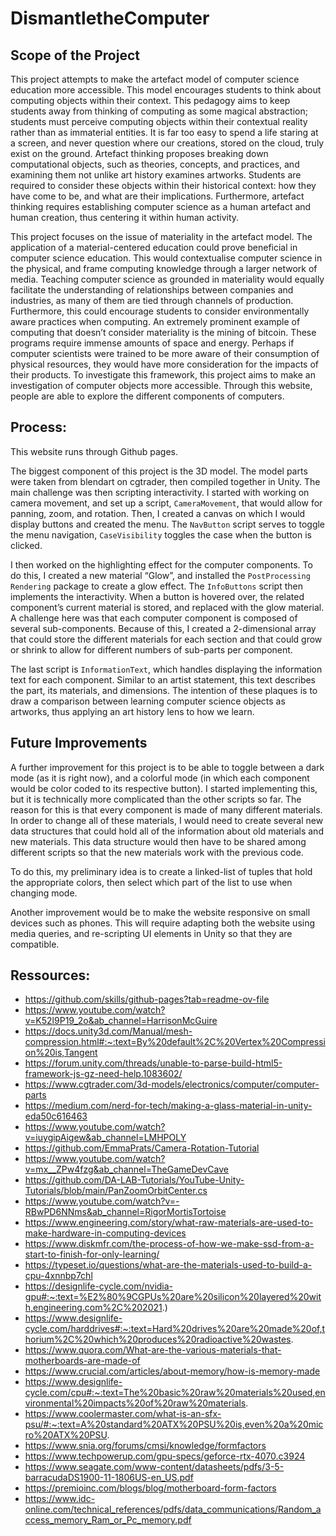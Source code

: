 # DismantletheComputer

## Scope of the Project

This project attempts to make the artefact model of computer science education more accessible. This model encourages students to think about computing objects within their context. This pedagogy aims to keep students away from thinking of computing as some magical abstraction; students must perceive computing objects within their contextual reality rather than as immaterial entities. It is far too easy to spend a life staring at a screen, and never question where our creations, stored on the cloud, truly exist on the ground. Artefact thinking proposes breaking down computational objects, such as theories, concepts, and practices, and examining them not unlike art history examines artworks. Students are required to consider these objects within their historical context: how they have come to be, and what are their implications. Furthermore, artefact thinking requires establishing computer science as a human artefact and human creation, thus centering it within human activity.

This project focuses on the issue of materiality in the artefact model. The application of a material-centered education could prove beneficial in computer science education. This would contextualise computer science in the physical, and frame computing knowledge through a larger network of media. Teaching computer science as grounded in materiality would equally facilitate the understanding of relationships between companies and industries, as many of them are tied through channels of production. Furthermore, this could encourage students to consider environmentally aware practices when computing. An extremely prominent example of computing that doesn’t consider materiality is the mining of bitcoin. These programs require immense amounts of space and energy. Perhaps if computer scientists were trained to be more aware of their consumption of physical resources, they would have more consideration for the impacts of their products.
To investigate this framework, this project aims to make an investigation of computer objects more accessible. Through this website, people are able to explore the different components of computers.

## Process:

This website runs through Github pages.

The biggest component of this project is the 3D model. The model parts were taken from blendart on cgtrader, then compiled together in Unity. The main challenge was then scripting interactivity. I started with working on camera movement, and set up a script, `CameraMovement`, that would allow for panning, zoom, and rotation. Then, I created a canvas on which I would display buttons and created the menu. The `NavButton` script serves to toggle the menu navigation, `CaseVisibility` toggles the case when the button is clicked.

I then worked on the highlighting effect for the computer components. To do this, I created a new material “Glow”, and installed the `PostProcessing Rendering` package to create a glow effect. The `InfoButtons` script then implements the interactivity. When a button is hovered over, the related component’s current material is stored, and replaced with the glow material. A challenge here was that each computer component is composed of several sub-components. Because of this, I created a 2-dimensional array that could store the different materials for each section and that could grow or shrink to allow for different numbers of sub-parts per component.

The last script is `InformationText`, which handles displaying the information text for each component. Similar to an artist statement, this text describes the part, its materials, and dimensions. The intention of these plaques is to draw a comparison between learning computer science objects as artworks, thus applying an art history lens to how we learn.

## Future Improvements

A further improvement for this project is to be able to toggle between a dark mode (as it is right now), and a colorful mode (in which each component would be color coded to its respective button). I started implementing this, but it is technically more complicated than the other scripts so far. The reason for this is that every component is made of many different materials. In order to change all of these materials, I would need to create several new data structures that could hold all of the information about old materials and new materials. This data structure would then have to be shared among different scripts so that the new materials work with the previous code.

To do this, my preliminary idea is to create a linked-list of tuples that hold the appropriate colors, then select which part of the list to use when changing mode.

Another improvement would be to make the website responsive on small devices such as phones. This will require adapting both the website using media queries, and re-scripting UI elements in Unity so that they are compatible.

## Ressources:

- https://github.com/skills/github-pages?tab=readme-ov-file
- https://www.youtube.com/watch?v=K52l9P19_2o&ab_channel=HarrisonMcGuire
- https://docs.unity3d.com/Manual/mesh-compression.html#:~:text=By%20default%2C%20Vertex%20Compression%20is,Tangent
- https://forum.unity.com/threads/unable-to-parse-build-html5-framework-js-gz-need-help.1083602/
- https://www.cgtrader.com/3d-models/electronics/computer/computer-parts
- https://medium.com/nerd-for-tech/making-a-glass-material-in-unity-eda50c616463
- https://www.youtube.com/watch?v=iuygipAigew&ab_channel=LMHPOLY
- https://github.com/EmmaPrats/Camera-Rotation-Tutorial
- https://www.youtube.com/watch?v=mx__ZPw4fzg&ab_channel=TheGameDevCave
- https://github.com/DA-LAB-Tutorials/YouTube-Unity-Tutorials/blob/main/PanZoomOrbitCenter.cs
- https://www.youtube.com/watch?v=-RBwPD6NNms&ab_channel=RigorMortisTortoise 
- https://www.engineering.com/story/what-raw-materials-are-used-to-make-hardware-in-computing-devices
- https://www.diskmfr.com/the-process-of-how-we-make-ssd-from-a-start-to-finish-for-only-learning/
- https://typeset.io/questions/what-are-the-materials-used-to-build-a-cpu-4xnnbp7chl
- https://designlife-cycle.com/nvidia-gpu#:~:text=%E2%80%9CGPUs%20are%20silicon%20layered%20with,engineering.com%2C%202021.)
- https://www.designlife-cycle.com/harddrives#:~:text=Hard%20drives%20are%20made%20of,thorium%2C%20which%20produces%20radioactive%20wastes.
- https://www.quora.com/What-are-the-various-materials-that-motherboards-are-made-of
- https://www.crucial.com/articles/about-memory/how-is-memory-made
- https://www.designlife-cycle.com/cpu#:~:text=The%20basic%20raw%20materials%20used,environmental%20impacts%20of%20raw%20materials.
- https://www.coolermaster.com/what-is-an-sfx-psu/#:~:text=A%20standard%20ATX%20PSU%20is,even%20a%20micro%20ATX%20PSU.
- https://www.snia.org/forums/cmsi/knowledge/formfactors
- https://www.techpowerup.com/gpu-specs/geforce-rtx-4070.c3924
- https://www.seagate.com/www-content/datasheets/pdfs/3-5-barracudaDS1900-11-1806US-en_US.pdf
- https://premioinc.com/blogs/blog/motherboard-form-factors
- https://www.idc-online.com/technical_references/pdfs/data_communications/Random_access_memory_Ram_or_Pc_memory.pdf
